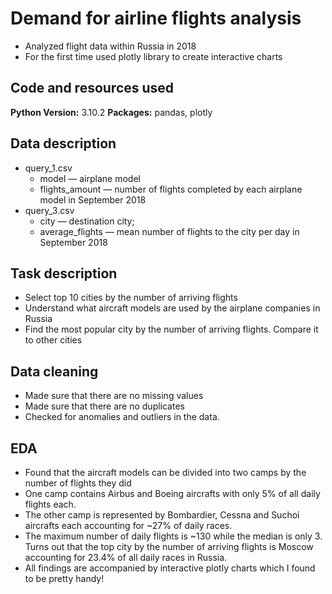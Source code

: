 # Demand for airline flights analysis

* Analyzed flight data within Russia in 2018 
* For the first time used plotly library to create interactive charts

## Code and resources used

**Python Version:** 3.10.2
**Packages:** pandas, plotly

## Data description

- query_1.csv
    - model — airplane model
    - flights_amount — number of flights completed by each airplane model in September 2018
- query_3.csv
    - city — destination city;
    - average_flights — mean number of flights to the city per day in September 2018

## Task description

- Select top 10 cities by the number of arriving flights
- Understand what aircraft models are used by the airplane companies in Russia
- Find the most popular city by the number of arriving flights. Compare it to other cities

## Data cleaning
-	Made sure that there are no missing values
-	Made sure that there are no duplicates
-	Checked for anomalies and outliers in the data.

## EDA
-	Found that the aircraft models can be divided into two camps by the number of flights they did
-	One camp contains Airbus and Boeing aircrafts with only 5% of all daily flights each.
-	The other camp is represented by Bombardier, Cessna and Suchoi aircrafts each accounting for ~27% of daily races.
-	The maximum number of daily flights is ~130 while the median is only 3. Turns out that the top city by the number of arriving flights is Moscow accounting for 23.4% of all daily races in Russia.
-	All findings are accompanied by interactive plotly charts which I found to be pretty handy!